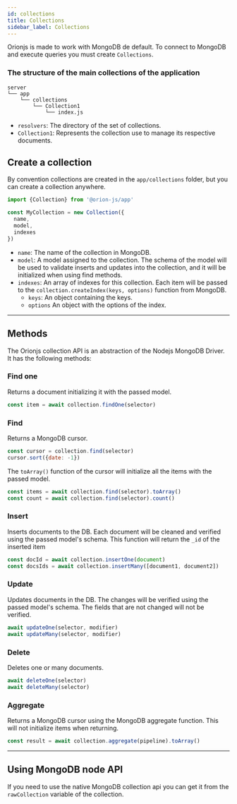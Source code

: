 ```yaml
---
id: collections
title: Collections
sidebar_label: Collections
---
```


Orionjs is made to work with MongoDB de default. To connect to MongoDB and execute queries you must create `Collections`.

### The structure of the main collections of the application

```
server
└── app
    └── collections
        └── Collection1
            └── index.js
```

- `resolvers`: The directory of the set of collections.
- `Collection1`: Represents the collection use to manage its respective documents.

## Create a collection

By convention collections are created in the `app/collections` folder, but you can create a collection anywhere.

```js
import {Collection} from '@orion-js/app'

const MyCollection = new Collection({
  name,
  model,
  indexes
})
```

- `name`: The name of the collection in MongoDB.
- `model`: A model assigned to the collection. The schema of the model will be used to validate inserts and updates into the collection, and it will be initialized when using find methods.
- `indexes`: An array of indexes for this collection. Each item will be passed to the `collection.createIndex(keys, options)` function from MongoDB.
  - `keys`: An object containing the keys.
  - `options` An object with the options of the index.

---

## Methods

The Orionjs collection API is an abstraction of the Nodejs MongoDB Driver. It has the following methods:

### Find one

Returns a document initializing it with the passed model.

```js
const item = await collection.findOne(selector)
```

### Find

Returns a MongoDB cursor.

```js
const cursor = collection.find(selector)
cursor.sort({date: -1})
```

The `toArray()` function of the cursor will initialize all the items with the passed model.

```js
const items = await collection.find(selector).toArray()
const count = await collection.find(selector).count()
```

### Insert

Inserts documents to the DB. Each document will be cleaned and verified using the passed model's schema. This function will return the `_id` of the inserted item

```js
const docId = await collection.insertOne(document)
const docsIds = await collection.insertMany([document1, document2])
```

### Update

Updates documents in the DB. The changes will be verified using the passed model's schema. The fields that are not changed will not be verified.

```js
await updateOne(selector, modifier)
await updateMany(selector, modifier)
```

### Delete

Deletes one or many documents.

```js
await deleteOne(selector)
await deleteMany(selector)
```

### Aggregate

Returns a MongoDB cursor using the MongoDB aggregate function. This will not initialize items when returning.

```js
const result = await collection.aggregate(pipeline).toArray()
```

---

## Using MongoDB node API

If you need to use the native MongoDB collection api you can get it from the `rawCollection` variable of the collection.
